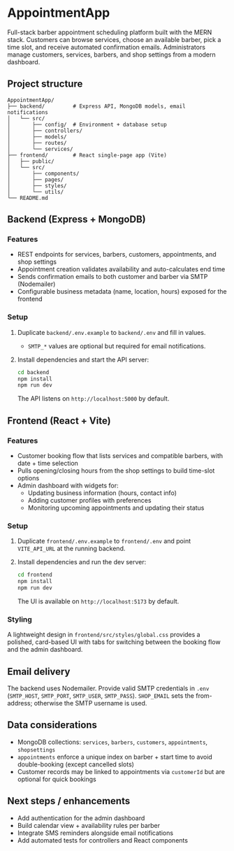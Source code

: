 # AppointmentApp

Full-stack barber appointment scheduling platform built with the MERN stack. Customers can browse services, choose an available barber, pick a time slot, and receive automated confirmation emails. Administrators manage customers, services, barbers, and shop settings from a modern dashboard.

## Project structure

```
AppointmentApp/
├── backend/         # Express API, MongoDB models, email notifications
│   └── src/
│       ├── config/  # Environment + database setup
│       ├── controllers/
│       ├── models/
│       ├── routes/
│       └── services/
├── frontend/        # React single-page app (Vite)
│   ├── public/
│   └── src/
│       ├── components/
│       ├── pages/
│       ├── styles/
│       └── utils/
└── README.md
```

## Backend (Express + MongoDB)

### Features

- REST endpoints for services, barbers, customers, appointments, and shop settings
- Appointment creation validates availability and auto-calculates end time
- Sends confirmation emails to both customer and barber via SMTP (Nodemailer)
- Configurable business metadata (name, location, hours) exposed for the frontend

### Setup

1. Duplicate `backend/.env.example` to `backend/.env` and fill in values.
   - `SMTP_*` values are optional but required for email notifications.
2. Install dependencies and start the API server:

   ```bash
   cd backend
   npm install
   npm run dev
   ```

   The API listens on `http://localhost:5000` by default.

## Frontend (React + Vite)

### Features

- Customer booking flow that lists services and compatible barbers, with date + time selection
- Pulls opening/closing hours from the shop settings to build time-slot options
- Admin dashboard with widgets for:
  - Updating business information (hours, contact info)
  - Adding customer profiles with preferences
  - Monitoring upcoming appointments and updating their status

### Setup

1. Duplicate `frontend/.env.example` to `frontend/.env` and point `VITE_API_URL` at the running backend.
2. Install dependencies and run the dev server:

   ```bash
   cd frontend
   npm install
   npm run dev
   ```

   The UI is available on `http://localhost:5173` by default.

### Styling

A lightweight design in `frontend/src/styles/global.css` provides a polished, card-based UI with tabs for switching between the booking flow and the admin dashboard.

## Email delivery

The backend uses Nodemailer. Provide valid SMTP credentials in `.env` (`SMTP_HOST`, `SMTP_PORT`, `SMTP_USER`, `SMTP_PASS`). `SHOP_EMAIL` sets the from-address; otherwise the SMTP username is used.

## Data considerations

- MongoDB collections: `services`, `barbers`, `customers`, `appointments`, `shopsettings`
- `appointments` enforce a unique index on barber + start time to avoid double-booking (except cancelled slots)
- Customer records may be linked to appointments via `customerId` but are optional for quick bookings

## Next steps / enhancements

- Add authentication for the admin dashboard
- Build calendar view + availability rules per barber
- Integrate SMS reminders alongside email notifications
- Add automated tests for controllers and React components
